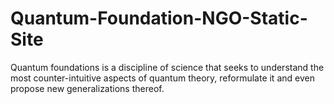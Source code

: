 # Quantum-Foundation-NGO-Static-Site
Quantum foundations is a discipline of science that seeks to understand the most counter-intuitive aspects of quantum theory, reformulate it and even propose new generalizations thereof.
